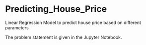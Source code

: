 # Predicting_House_Price
Linear Regression Model to predict house price based on different parameters

The problem statement is given in the Jupyter Notebook.
